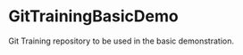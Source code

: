 GitTrainingBasicDemo
====================

Git Training repository to be used in the basic demonstration.
